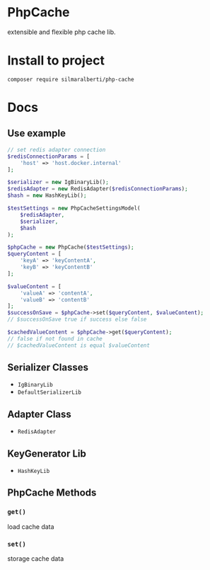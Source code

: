 # PhpCache
extensible and flexible php cache lib. 

# Install to project
`composer require silmaralberti/php-cache`

# Docs
## Use example 
``` PHP
// set redis adapter connection
$redisConnectionParams = [
    'host' => 'host.docker.internal'
];

$serializer = new IgBinaryLib();
$redisAdapter = new RedisAdapter($redisConnectionParams);
$hash = new HashKeyLib();

$testSettings = new PhpCacheSettingsModel(
    $redisAdapter,
    $serializer,
    $hash
);

$phpCache = new PhpCache($testSettings);
$queryContent = [
    'keyA' => 'keyContentA',
    'keyB' => 'keyContentB'
];

$valueContent = [
    'valueA' => 'contentA',
    'valueB' => 'contentB'
];
$successOnSave = $phpCache->set($queryContent, $valueContent);
// $successOnSave true if success else false

$cachedValueContent = $phpCache->get($queryContent);
// false if not found in cache 
// $cachedValueContent is equal $valueContent

```

## Serializer Classes
- `IgBinaryLib`
- `DefaultSerializerLib`

## Adapter Class
- `RedisAdapter`

## KeyGenerator Lib
- `HashKeyLib`

## PhpCache Methods
### `get()`
load cache data
### `set()`
storage cache data
